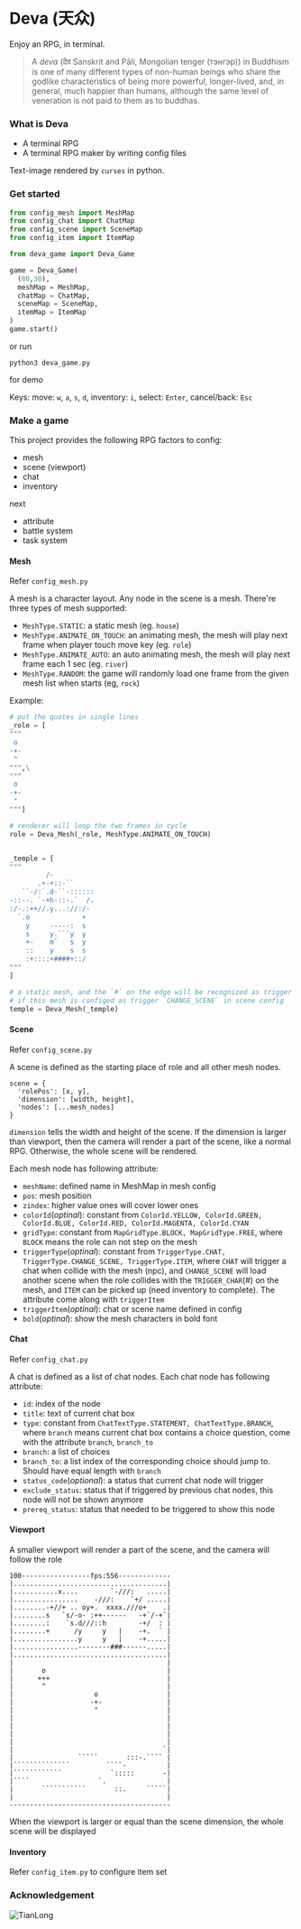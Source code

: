 # Deva (天众)
Enjoy an RPG, in terminal.

> A *deva* (देव Sanskrit and Pāli, Mongolian tenger (тэнгэр)) in Buddhism is one of many different types of non-human beings who share the godlike characteristics of being more powerful, longer-lived, and, in general, much happier than humans, although the same level of veneration is not paid to them as to buddhas. 


### What is Deva
- A terminal RPG
- A terminal RPG maker by writing config files

Text-image rendered by `curses` in python.

### Get started
```python
from config_mesh import MeshMap
from config_chat import ChatMap
from config_scene import SceneMap
from config_item import ItemMap

from deva_game import Deva_Game 

game = Deva_Game(
  (80,30), 
  meshMap = MeshMap, 
  chatMap = ChatMap, 
  sceneMap = SceneMap, 
  itemMap = ItemMap
)
game.start()
```
or run
```
python3 deva_game.py
```
for demo

Keys: move: `w`, `a`, `s`, `d`, inventory: `i`,  select: `Enter`, cancel/back: `Esc`

### Make a game
This project provides the following RPG factors to config:
- mesh
- scene (viewport)
- chat
- inventory

next
- attribute
- battle system
- task system

#### Mesh
Refer `config_mesh.py`

A mesh is a character layout. Any node in the scene is a mesh. There're three types of mesh supported:
- `MeshType.STATIC`: a static mesh (eg. `house`)
- `MeshType.ANIMATE_ON_TOUCH`: an animating mesh, the mesh will play next frame when player touch move key (eg. `role`)
- `MeshType.ANIMATE_AUTO`: an auto animating mesh, the mesh will play next frame each 1 sec (eg. `river`)
- `MeshType.RANDOM`: the game will randomly load one frame from the given mesh list when starts (eg, `rock`)

Example:
```python
# put the quotes in single lines
_role = [
"""
 o 
-+-
 ^ 
""",\
"""
 o 
-+-
 " 
"""]

# renderer will loop the two frames in cycle
role = Deva_Mesh(_role, MeshType.ANIMATE_ON_TOUCH)


_temple = [
"""
         /-          
       .+-+::-``     
   ``-/:`.d-``-::::::
-::--. `-+h-::-.`  /.
:/-.:++//.y...://:/- 
  `.o             +  
    y     -----:  s  
    s     y.```y  y  
    +-    m`   s  y  
    ::    y    s  s  
    :+::::+####+::/  
"""
]

# a static mesh, and the `#` on the edge will be recognized as trigger point
# if this mesh is configed as trigger `CHANGE_SCENE` in scene config
temple = Deva_Mesh(_temple)
```

#### Scene
Refer `config_scene.py`

A scene is defined as the starting place of role and all other mesh nodes.
```
scene = {
  'rolePos': [x, y],
  'dimension': [width, height],
  'nodes': [...mesh_nodes]
}
```
`dimension` tells the width and height of the scene. If the dimension is larger than viewport, then the camera  will render a part of the scene, like a normal RPG. Otherwise, the whole scene will be rendered.

Each mesh node has following attribute:
- `meshName`: defined name in MeshMap in mesh config
- `pos`: mesh position
- `zindex`: higher value ones will cover lower ones
- `colorId`(*optinal*): constant from `ColorId.YELLOW, ColorId.GREEN, ColorId.BLUE, ColorId.RED, ColorId.MAGENTA, ColorId.CYAN`
- `gridType`: constant from `MapGridType.BLOCK, MapGridType.FREE`, where `BLOCK` means the role can not step on the mesh
- `triggerType`(*optinal*): constant from `TriggerType.CHAT, TriggerType.CHANGE_SCENE, TriggerType.ITEM`, where `CHAT` will trigger a chat when collide with the mesh (npc), and `CHANGE_SCENE` will load another scene when the role collides with the `TRIGGER_CHAR`(#) on the mesh, and `ITEM` can be picked up (need inventory to complete). The attribute come along with `triggerItem`
- `triggerItem`(*optinal*): chat or scene name defined in config
- `bold`(*optinal*): show the mesh characters in bold font

#### Chat
Refer `config_chat.py`

A chat is defined as a list of chat nodes. Each chat node has  following attribute:
- `id`: index of the node
- `title`: text of current chat box
- `type`: constant from `ChatTextType.STATEMENT, ChatTextType.BRANCH`, where `branch` means current chat box contains a choice question, come with the attribute `branch`, `branch_to`
- `branch`: a list of choices
- `branch_to`: a list index of the corresponding choice should jump to. Should have equal length with `branch`
- `status_code`(*optional*): a status that current chat node will trigger
- `exclude_status`: status that if triggered by previous chat nodes, this node will not be shown anymore
- `prereq_status`: status that needed to be triggered to show this node


#### Viewport
A smaller viewport will render a part of the scene, and the camera will follow the role
```
100-----------------fps:556-------------
|......................................|
|...........x....        `-///:   .....|
|................    -///:    `+/ .....|
|........-+//+ .. oy+.  xxxx.///o+    .|
|........s   `s/-o- :++------   -+`/-+`|
|........:    `s.d///::h        -+/  : |
|........+      /y     y   |    -+.  ` |
|................y     y   |    -+.....|
|................--------###------.....|
|......................................|
|                                      |
|       o                              |
|      +++                             |
|       ^                              |
|                    o                 |
|                   -+-                |
|                    "                 |
|                                      |
|                                      |
|                                      |
|                                      |
|                                     `|
|                `````       :::-.```` |
|``````````````         ````-          |
|````````````            `:::::       -|
|````                 `.               |
|       ```````````       ::.     `````|
|                                      |
----------------------------------------
```
When the viewport is larger or equal than the scene dimension, the whole scene will be displayed

#### Inventory
Refer `config_item.py` to configure item set

### Acknowledgement
![TianLong](img/tianlongbabu.jpg)

